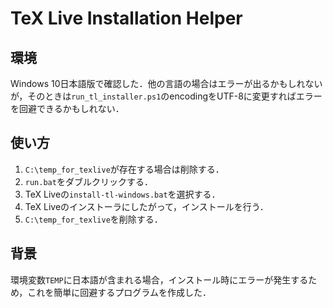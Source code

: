 # TeX Live Installation Helper

## 環境

Windows 10日本語版で確認した．他の言語の場合はエラーが出るかもしれないが，そのときは`run_tl_installer.ps1`のencodingをUTF-8に変更すればエラーを回避できるかもしれない．

## 使い方

1. `C:\temp_for_texlive`が存在する場合は削除する．
2. `run.bat`をダブルクリックする．
3. TeX Liveの`install-tl-windows.bat`を選択する．
4. TeX Liveのインストーラにしたがって，インストールを行う．
5. `C:\temp_for_texlive`を削除する．

## 背景

環境変数`TEMP`に日本語が含まれる場合，インストール時にエラーが発生するため，これを簡単に回避するプログラムを作成した．
